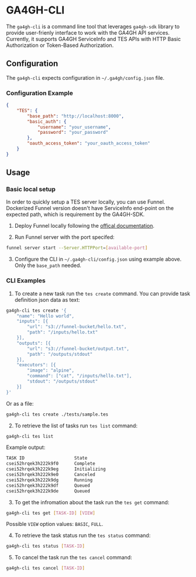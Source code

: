 # GA4GH-CLI

The `ga4gh-cli` is a command line tool that leverages `ga4gh-sdk` library to provide user-frienly interface to work with the GA4GH API services. Currently, it supports GA4GH ServiceInfo and TES APIs with HTTP Basic Authorization or Token-Based Authorization.

## Configuration

The `ga4gh-cli` expects configuration in `~/.ga4gh/config.json` file. 

### Configuration Example

```json
{
    "TES": {
        "base_path": "http://localhost:8000",
        "basic_auth": {
            "username": "your_username",
            "password": "your_password"
        },
        "oauth_access_token": "your_oauth_access_token"
    }
}
```

## Usage 

### Basic local setup

In order to quickly setup a TES server locally, you can use Funnel. Dockerized Funnel version doesn't have ServiceInfo end-point on the expected path, which is requirement by the GA4GH-SDK.

1. Deploy Funnel locally following the [offical documentation](https://ohsu-comp-bio.github.io/funnel/download/).

2. Run Funnel server with the port specifed:

```sh
funnel server start --Server.HTTPPort=[available-port]
```

3. Configure the CLI in `~/.ga4gh-cli/config.json` using example above. Only the `base_path` needed.

### CLI Examples

1. To create a new task run the `tes create` command. You can provide task definition json data as text:

```sh
ga4gh-cli tes create '{
    "name": "Hello world",
    "inputs": [{
        "url": "s3://funnel-bucket/hello.txt",
        "path": "/inputs/hello.txt"
    }],
    "outputs": [{
        "url": "s3://funnel-bucket/output.txt",
        "path": "/outputs/stdout"
    }],
    "executors": [{
        "image": "alpine",
        "command": ["cat", "/inputs/hello.txt"],
        "stdout": "/outputs/stdout"
    }]
}'
```

Or as a file:

```sh
ga4gh-cli tes create ./tests/sample.tes
```

2. To retrieve the list of tasks run `tes list` command:

```sh
ga4gh-cli tes list
```

Example output:

```sh
TASK ID                   State          
csei52hrqek3h222k9f0      Complete   
csei52hrqek3h222k9eg      Initializing   
csei52hrqek3h222k9e0      Canceled       
csei52hrqek3h222k9dg      Running 
csei52hrqek3h222k9df      Queued 
csei52hrqek3h222k9de      Queued 
```

3. To get the infromation about the task run the `tes get` command:

```sh
ga4gh-cli tes get [TASK-ID] [VIEW]
```

Possible `VIEW` option values: `BASIC`, `FULL`.

4. To retrieve the task status run the `tes status` command:

```sh
ga4gh-cli tes status [TASK-ID]      
```

5. To cancel the task run the `tes cancel` command:

```sh
ga4gh-cli tes cancel [TASK-ID]      
```

